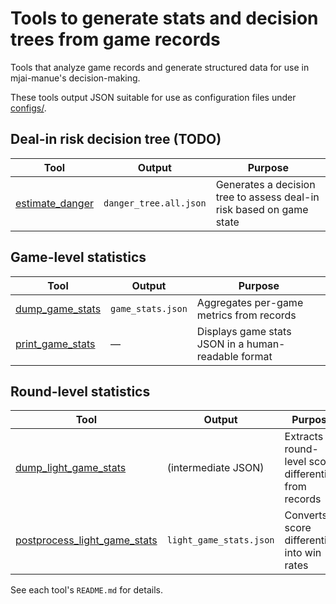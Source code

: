 # Tools to generate stats and decision trees from game records

Tools that analyze game records and generate structured data for use in mjai-manue's decision-making.

These tools output JSON suitable for use as configuration files under [configs/](configs/).

## Deal-in risk decision tree (TODO)

| Tool                                | Output                 | Purpose                                                              |
| ----------------------------------- | ---------------------- | -------------------------------------------------------------------- |
| [estimate_danger](estimate_danger/) | `danger_tree.all.json` | Generates a decision tree to assess deal-in risk based on game state |

## Game-level statistics

| Tool                                  | Output            | Purpose                                             |
| ------------------------------------- | ----------------- | --------------------------------------------------- |
| [dump_game_stats](dump_game_stats/)   | `game_stats.json` | Aggregates per-game metrics from records            |
| [print_game_stats](print_game_stats/) | —                 | Displays game stats JSON in a human-readable format |

## Round-level statistics

| Tool                                                          | Output                  | Purpose                                               |
| ------------------------------------------------------------- | ----------------------- | ----------------------------------------------------- |
| [dump_light_game_stats](dump_light_game_stats/)               | (intermediate JSON)     | Extracts round-level score differentials from records |
| [postprocess_light_game_stats](postprocess_light_game_stats/) | `light_game_stats.json` | Converts score differentials into win rates           |

See each tool's `README.md` for details.
